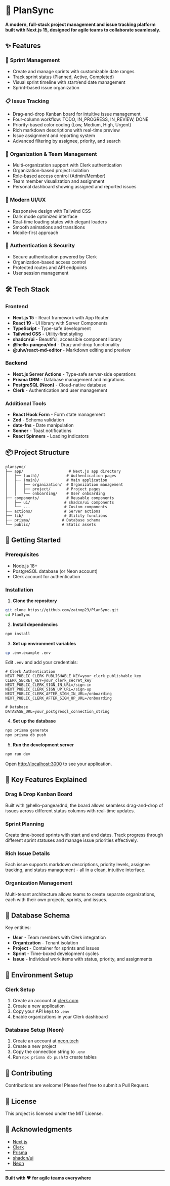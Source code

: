 # 🚀 PlanSync

**A modern, full-stack project management and issue tracking platform built with Next.js 15, designed for agile teams to collaborate seamlessly.**

## ✨ Features

### 🎯 **Sprint Management**
- Create and manage sprints with customizable date ranges
- Track sprint status (Planned, Active, Completed)
- Visual sprint timeline with start/end date management
- Sprint-based issue organization

### 📋 **Issue Tracking**
- Drag-and-drop Kanban board for intuitive issue management
- Four-column workflow: TODO, IN_PROGRESS, IN_REVIEW, DONE
- Priority-based color coding (Low, Medium, High, Urgent)
- Rich markdown descriptions with real-time preview
- Issue assignment and reporting system
- Advanced filtering by assignee, priority, and search

### 👥 **Organization & Team Management**
- Multi-organization support with Clerk authentication
- Organization-based project isolation
- Role-based access control (Admin/Member)
- Team member visualization and assignment
- Personal dashboard showing assigned and reported issues

### 🎨 **Modern UI/UX**
- Responsive design with Tailwind CSS
- Dark mode optimized interface
- Real-time loading states with elegant loaders
- Smooth animations and transitions
- Mobile-first approach

### 🔐 **Authentication & Security**
- Secure authentication powered by Clerk
- Organization-based access control
- Protected routes and API endpoints
- User session management

## 🛠️ Tech Stack

### **Frontend**
- **Next.js 15** - React framework with App Router
- **React 19** - UI library with Server Components
- **TypeScript** - Type-safe development
- **Tailwind CSS** - Utility-first styling
- **shadcn/ui** - Beautiful, accessible component library
- **@hello-pangea/dnd** - Drag-and-drop functionality
- **@uiw/react-md-editor** - Markdown editing and preview

### **Backend**
- **Next.js Server Actions** - Type-safe server-side operations
- **Prisma ORM** - Database management and migrations
- **PostgreSQL (Neon)** - Cloud-native database
- **Clerk** - Authentication and user management

### **Additional Tools**
- **React Hook Form** - Form state management
- **Zod** - Schema validation
- **date-fns** - Date manipulation
- **Sonner** - Toast notifications
- **React Spinners** - Loading indicators

## 📦 Project Structure

```
plansync/
├── app/                    # Next.js app directory
│   ├── (auth)/            # Authentication pages
│   ├── (main)/            # Main application
│   │   ├── organization/  # Organization management
│   │   ├── project/       # Project pages
│   │   └── onboarding/    # User onboarding
├── components/            # Reusable components
│   ├── ui/               # shadcn/ui components
│   └── ...               # Custom components
├── actions/              # Server actions
├── lib/                  # Utility functions
├── prisma/              # Database schema
└── public/              # Static assets
```

## 🚀 Getting Started

### Prerequisites
- Node.js 18+ 
- PostgreSQL database (or Neon account)
- Clerk account for authentication

### Installation

1. **Clone the repository**
```bash
git clone https://github.com/zainop23/PlanSync.git
cd PlanSync
```

2. **Install dependencies**
```bash
npm install
```

3. **Set up environment variables**
```bash
cp .env.example .env
```

Edit `.env` and add your credentials:
```env
# Clerk Authentication
NEXT_PUBLIC_CLERK_PUBLISHABLE_KEY=your_clerk_publishable_key
CLERK_SECRET_KEY=your_clerk_secret_key
NEXT_PUBLIC_CLERK_SIGN_IN_URL=/sign-in
NEXT_PUBLIC_CLERK_SIGN_UP_URL=/sign-up
NEXT_PUBLIC_CLERK_AFTER_SIGN_IN_URL=/onboarding
NEXT_PUBLIC_CLERK_AFTER_SIGN_UP_URL=/onboarding

# Database
DATABASE_URL=your_postgresql_connection_string
```

4. **Set up the database**
```bash
npx prisma generate
npx prisma db push
```

5. **Run the development server**
```bash
npm run dev
```

Open [http://localhost:3000](http://localhost:3000) to see your application.

## 🎯 Key Features Explained

### Drag & Drop Kanban Board
Built with @hello-pangea/dnd, the board allows seamless drag-and-drop of issues across different status columns with real-time updates.

### Sprint Planning
Create time-boxed sprints with start and end dates. Track progress through different sprint statuses and manage issue priorities effectively.

### Rich Issue Details
Each issue supports markdown descriptions, priority levels, assignee tracking, and status management - all in a clean, intuitive interface.

### Organization Management
Multi-tenant architecture allows teams to create separate organizations, each with their own projects, sprints, and issues.

## 📝 Database Schema

Key entities:
- **User** - Team members with Clerk integration
- **Organization** - Tenant isolation
- **Project** - Container for sprints and issues
- **Sprint** - Time-boxed development cycles
- **Issue** - Individual work items with status, priority, and assignments

## 🔧 Environment Setup

### Clerk Setup
1. Create an account at [clerk.com](https://clerk.com)
2. Create a new application
3. Copy your API keys to `.env`
4. Enable organizations in your Clerk dashboard

### Database Setup (Neon)
1. Create an account at [neon.tech](https://neon.tech)
2. Create a new project
3. Copy the connection string to `.env`
4. Run `npx prisma db push` to create tables

## 🤝 Contributing

Contributions are welcome! Please feel free to submit a Pull Request.

## 📄 License

This project is licensed under the MIT License.

## 🙏 Acknowledgments

- [Next.js](https://nextjs.org/)
- [Clerk](https://clerk.com/)
- [Prisma](https://www.prisma.io/)
- [shadcn/ui](https://ui.shadcn.com/)
- [Neon](https://neon.tech/)

---

**Built with ❤️ for agile teams everywhere**
